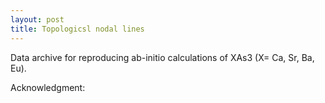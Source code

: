 ```yaml
---
layout: post
title: Topologicsl nodal lines
---
```

Data archive for reproducing ab-initio calculations of XAs3 (X= Ca, Sr, Ba, Eu).

Acknowledgment:  
